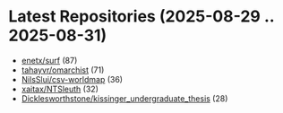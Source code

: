 # Latest Repositories (2025-08-29 .. 2025-08-31)

- [enetx/surf](https://github.com/enetx/surf) (87)
- [tahayvr/omarchist](https://github.com/tahayvr/omarchist) (71)
- [NilsSlui/csv-worldmap](https://github.com/NilsSlui/csv-worldmap) (36)
- [xaitax/NTSleuth](https://github.com/xaitax/NTSleuth) (32)
- [Dicklesworthstone/kissinger_undergraduate_thesis](https://github.com/Dicklesworthstone/kissinger_undergraduate_thesis) (28)
